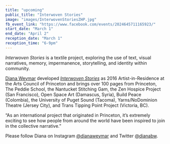 ```yaml
---
title: "upcoming"
public_title: "Interwoven Stories"
image: "images/InterwovenStoriesZHP.jpg"
fb_event_link: "https://www.facebook.com/events/2024645711165923/"
start_date: "March 1"
end_date: "April 2"
reception_date: "March 1"
reception_time: "6-9pm"
---
```

_Interwoven Stories_ is a textile project, exploring the use of text, visual narratives, memory, impermanence, storytelling, and identity within community. 

[Diana Weymar](https://www.instagram.com/dianaweymar/) developed _[Interwoven Stories](https://www.facebook.com/InterwovenStories/)_ as 2016 Artist-in-Residence at the Arts Council of Princeton and brings over 100 pages from Princeton, The Peddie School, the Nantucket Stitching Gam, the Zen Hospice Project (San Francisco), Open Space Art (Damascus, Syria), Build Peace (Colombia), the University of Puget Sound (Tacoma), Yarns/NoDominion Theatre (Jersey City), and Trans Tipping Point Project (Victoria, BC). 

“As an international project that originated in Princeton, it’s extremely exciting to see how people from around the world have been inspired to join in the collective narrative.”

Please follow Diana on Instagram [@dianaweymar](https://www.instagram.com/dianaweymar/) and Twitter [@dianabw](https://twitter.com/dianabw).
